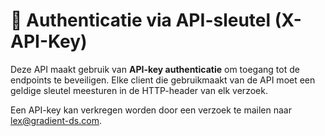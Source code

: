 # 🔐 Authenticatie via API-sleutel (X-API-Key)

Deze API maakt gebruik van **API-key authenticatie** om toegang tot de endpoints te beveiligen. Elke client die gebruikmaakt van de API moet een geldige sleutel meesturen in de HTTP-header van elk verzoek.

Een API-key kan verkregen worden door een verzoek te mailen naar lex@gradient-ds.com.

